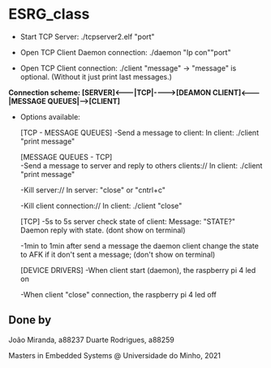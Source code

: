 # ESRG_class

 * Start TCP Server:
./tcpserver2.elf "port" 

 * Open TCP Client Daemon connection:
./daemon "Ip con""port"
 
 * Open TCP Client connection:
./client "message"
-> "message" is optional. (Without it just print last messages.)

 **Connection scheme:
 [SERVER]<---|TCP|---->[DEAMON CLIENT]<---|MESSAGE QUEUES|-->[CLIENT]**
 
 * Options available:

    [TCP - MESSAGE QUEUES]
    -Send a message to client:
        In client: ./client "print message"

    [MESSAGE QUEUES - TCP]    
    -Send a message to server and reply to others clients://
        In client: ./client "print message"

    -Kill server://
        In server: "close" or "cntrl+c"

    -Kill client connection://
        In client: ./client "close"

    [TCP]
    -5s to 5s server check state of client:
        Message: "STATE?"
        Daemon reply with state.
        (dont show on terminal)

    -1min to 1min after send a message the daemon client change the state to AFK if it don't sent a message;
        (don't show on terminal)

    [DEVICE DRIVERS]
    -When client start (daemon), the raspberry pi 4 led on

    -When client "close" connection, the raspberry pi 4 led off
    
## Done by
João Miranda, a88237
Duarte Rodrigues, a88259

Masters in Embedded Systems @ Universidade do Minho, 2021
